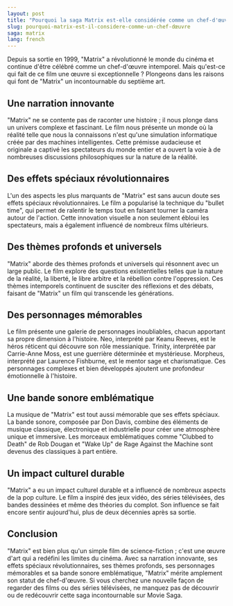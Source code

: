 ```yaml
---
layout: post
title: "Pourquoi la saga Matrix est-elle considérée comme un chef-d'œuvre ?"
slug: pourquoi-matrix-est-il-considere-comme-un-chef-dœuvre
saga: matrix
lang: french
---
```


Depuis sa sortie en 1999, "Matrix" a révolutionné le monde du cinéma et continue d'être célébré comme un chef-d'œuvre intemporel. Mais qu'est-ce qui fait de ce film une œuvre si exceptionnelle ? Plongeons dans les raisons qui font de "Matrix" un incontournable du septième art.

## Une narration innovante

"Matrix" ne se contente pas de raconter une histoire ; il nous plonge dans un univers complexe et fascinant. Le film nous présente un monde où la réalité telle que nous la connaissons n'est qu'une simulation informatique créée par des machines intelligentes. Cette prémisse audacieuse et originale a captivé les spectateurs du monde entier et a ouvert la voie à de nombreuses discussions philosophiques sur la nature de la réalité.

## Des effets spéciaux révolutionnaires

L'un des aspects les plus marquants de "Matrix" est sans aucun doute ses effets spéciaux révolutionnaires. Le film a popularisé la technique du "bullet time", qui permet de ralentir le temps tout en faisant tourner la caméra autour de l'action. Cette innovation visuelle a non seulement ébloui les spectateurs, mais a également influencé de nombreux films ultérieurs.

## Des thèmes profonds et universels

"Matrix" aborde des thèmes profonds et universels qui résonnent avec un large public. Le film explore des questions existentielles telles que la nature de la réalité, la liberté, le libre arbitre et la rébellion contre l'oppression. Ces thèmes intemporels continuent de susciter des réflexions et des débats, faisant de "Matrix" un film qui transcende les générations.

## Des personnages mémorables

Le film présente une galerie de personnages inoubliables, chacun apportant sa propre dimension à l'histoire. Neo, interprété par Keanu Reeves, est le héros réticent qui découvre son rôle messianique. Trinity, interprétée par Carrie-Anne Moss, est une guerrière déterminée et mystérieuse. Morpheus, interprété par Laurence Fishburne, est le mentor sage et charismatique. Ces personnages complexes et bien développés ajoutent une profondeur émotionnelle à l'histoire.

## Une bande sonore emblématique

La musique de "Matrix" est tout aussi mémorable que ses effets spéciaux. La bande sonore, composée par Don Davis, combine des éléments de musique classique, électronique et industrielle pour créer une atmosphère unique et immersive. Les morceaux emblématiques comme "Clubbed to Death" de Rob Dougan et "Wake Up" de Rage Against the Machine sont devenus des classiques à part entière.

## Un impact culturel durable

"Matrix" a eu un impact culturel durable et a influencé de nombreux aspects de la pop culture. Le film a inspiré des jeux vidéo, des séries télévisées, des bandes dessinées et même des théories du complot. Son influence se fait encore sentir aujourd'hui, plus de deux décennies après sa sortie.

## Conclusion

"Matrix" est bien plus qu'un simple film de science-fiction ; c'est une œuvre d'art qui a redéfini les limites du cinéma. Avec sa narration innovante, ses effets spéciaux révolutionnaires, ses thèmes profonds, ses personnages mémorables et sa bande sonore emblématique, "Matrix" mérite amplement son statut de chef-d'œuvre. Si vous cherchez une nouvelle façon de regarder des films ou des séries télévisées, ne manquez pas de découvrir ou de redécouvrir cette saga incontournable sur Movie Saga.
                                